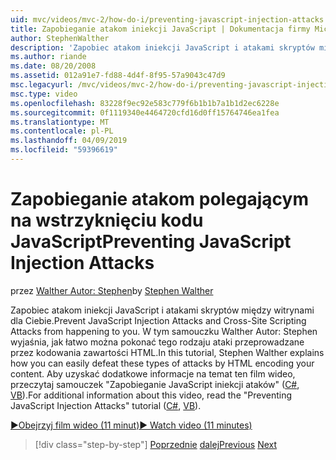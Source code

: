 ```yaml
---
uid: mvc/videos/mvc-2/how-do-i/preventing-javascript-injection-attacks
title: Zapobieganie atakom iniekcji JavaScript | Dokumentacja firmy Microsoft
author: StephenWalther
description: 'Zapobiec atakom iniekcji JavaScript i atakami skryptów między witrynami dla Ciebie. W tym samouczku Walther Autor: Stephen wyjaśnia, jak można łatwo de...'
ms.author: riande
ms.date: 08/20/2008
ms.assetid: 012a91e7-fd88-4d4f-8f95-57a9043c47d9
msc.legacyurl: /mvc/videos/mvc-2/how-do-i/preventing-javascript-injection-attacks
msc.type: video
ms.openlocfilehash: 83228f9ec92e583c779f6b1b1b7a1b1d2ec6228e
ms.sourcegitcommit: 0f1119340e4464720cfd16d0ff15764746ea1fea
ms.translationtype: MT
ms.contentlocale: pl-PL
ms.lasthandoff: 04/09/2019
ms.locfileid: "59396619"
---
```

# <a name="preventing-javascript-injection-attacks"></a><span data-ttu-id="a72ca-104">Zapobieganie atakom polegającym na wstrzyknięciu kodu JavaScript</span><span class="sxs-lookup"><span data-stu-id="a72ca-104">Preventing JavaScript Injection Attacks</span></span>

<span data-ttu-id="a72ca-105">przez [Walther Autor: Stephen](https://github.com/StephenWalther)</span><span class="sxs-lookup"><span data-stu-id="a72ca-105">by [Stephen Walther](https://github.com/StephenWalther)</span></span>

<span data-ttu-id="a72ca-106">Zapobiec atakom iniekcji JavaScript i atakami skryptów między witrynami dla Ciebie.</span><span class="sxs-lookup"><span data-stu-id="a72ca-106">Prevent JavaScript Injection Attacks and Cross-Site Scripting Attacks from happening to you.</span></span> <span data-ttu-id="a72ca-107">W tym samouczku Walther Autor: Stephen wyjaśnia, jak łatwo można pokonać tego rodzaju ataki przeprowadzane przez kodowania zawartości HTML.</span><span class="sxs-lookup"><span data-stu-id="a72ca-107">In this tutorial, Stephen Walther explains how you can easily defeat these types of attacks by HTML encoding your content.</span></span> <span data-ttu-id="a72ca-108">Aby uzyskać dodatkowe informacje na temat ten film wideo, przeczytaj samouczek "Zapobieganie JavaScript iniekcji ataków" ([C#](../../../overview/older-versions-1/security/preventing-javascript-injection-attacks-cs.md), [VB](../../../overview/older-versions-1/security/preventing-javascript-injection-attacks-vb.md)).</span><span class="sxs-lookup"><span data-stu-id="a72ca-108">For additional information about this video, read the "Preventing JavaScript Injection Attacks" tutorial ([C#](../../../overview/older-versions-1/security/preventing-javascript-injection-attacks-cs.md), [VB](../../../overview/older-versions-1/security/preventing-javascript-injection-attacks-vb.md)).</span></span>

[<span data-ttu-id="a72ca-109">&#9654;Obejrzyj film wideo (11 minut)</span><span class="sxs-lookup"><span data-stu-id="a72ca-109">&#9654; Watch video (11 minutes)</span></span>](https://channel9.msdn.com/Blogs/ASP-NET-Site-Videos/preventing-javascript-injection-attacks)

> [!div class="step-by-step"]
> <span data-ttu-id="a72ca-110">[Poprzednie](an-introduction-to-url-routing.md)
> [dalej](creating-unit-tests-for-aspnet-mvc-applications.md)</span><span class="sxs-lookup"><span data-stu-id="a72ca-110">[Previous](an-introduction-to-url-routing.md)
[Next](creating-unit-tests-for-aspnet-mvc-applications.md)</span></span>
